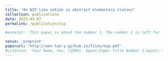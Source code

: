 ```yaml
---
title: "An NIP-like notion in abstract elementary classes"
collection: publications
date: 2023-03-07
permalink: /publication/nip

#excerpt: 'This paper is about the number 1. The number 2 is left for future work.'

venue: 'preprint'
paperurl: 'http://wen-tao-y.github.io/files/nip.pdf'
#citation: 'Your Name, You. (2009). &quot;Paper Title Number 1.&quot; <i>Journal 1</i>. 1(1).'
---
```



